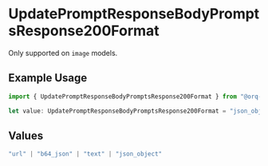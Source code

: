 # UpdatePromptResponseBodyPromptsResponse200Format

Only supported on `image` models.

## Example Usage

```typescript
import { UpdatePromptResponseBodyPromptsResponse200Format } from "@orq-ai/node/models/operations";

let value: UpdatePromptResponseBodyPromptsResponse200Format = "json_object";
```

## Values

```typescript
"url" | "b64_json" | "text" | "json_object"
```